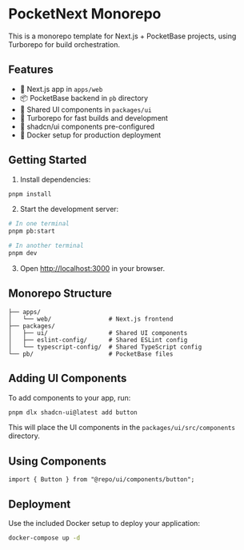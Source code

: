 # PocketNext Monorepo

This is a monorepo template for Next.js + PocketBase projects, using Turborepo for build orchestration.

## Features

- 🚀 Next.js app in `apps/web`
- 📦 PocketBase backend in `pb` directory
- 🧩 Shared UI components in `packages/ui`
- 🔄 Turborepo for fast builds and development
- 🎨 shadcn/ui components pre-configured
- 🐳 Docker setup for production deployment

## Getting Started

1. Install dependencies:

```bash
pnpm install
```

2. Start the development server:

```bash
# In one terminal
pnpm pb:start

# In another terminal
pnpm dev
```

3. Open [http://localhost:3000](http://localhost:3000) in your browser.

## Monorepo Structure

```
├── apps/
│   └── web/                # Next.js frontend
├── packages/
│   ├── ui/                 # Shared UI components
│   ├── eslint-config/      # Shared ESLint config
│   └── typescript-config/  # Shared TypeScript config
└── pb/                     # PocketBase files
```

## Adding UI Components

To add components to your app, run:

```bash
pnpm dlx shadcn-ui@latest add button
```

This will place the UI components in the `packages/ui/src/components` directory.

## Using Components

```tsx
import { Button } from "@repo/ui/components/button";
```

## Deployment

Use the included Docker setup to deploy your application:

```bash
docker-compose up -d
```
